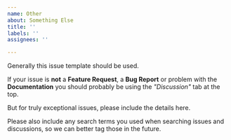 ```yaml
---
name: Other
about: Something Else
title: ''
labels: ''
assignees: ''

---
```


Generally this issue template should be used.

If your issue is **not** a **Feature Request**, a **Bug Report** or problem with the **Documentation** you should probably be using the *"Discussion"* tab at the top.

But for truly exceptional issues, please include the details here.

Please also include any search terms you used when searching issues and discussions, so we can better tag those in the future.
